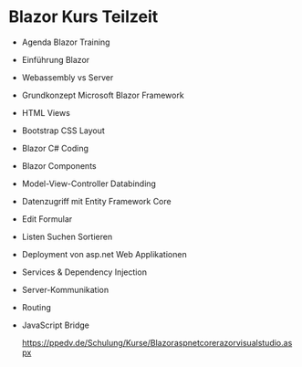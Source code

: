 # Blazor Kurs Teilzeit  
* Agenda Blazor Training
* Einführung Blazor
* Webassembly vs Server
* Grundkonzept Microsoft Blazor Framework
* HTML Views
* Bootstrap CSS Layout
* Blazor C# Coding
* Blazor Components
* Model-View-Controller Databinding
* Datenzugriff mit Entity Framework Core
* Edit Formular
* Listen Suchen Sortieren
* Deployment von asp.net Web Applikationen
* Services & Dependency Injection
* Server-Kommunikation
* Routing
*  JavaScript Bridge
  
    
    https://ppedv.de/Schulung/Kurse/Blazoraspnetcorerazorvisualstudio.aspx
